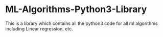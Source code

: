 # ML-Algorithms-Python3-Library
This is a library which contains all the python3 code for all ml algorithms including Linear regression, etc.
